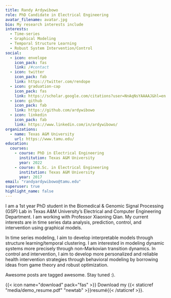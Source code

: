 ```yaml
---
title: Randy Ardywibowo
role: PhD Candidate in Electrical Engineering
avatar_filename: avatar.jpg
bio: My research interests include
interests:
  - Time-series
  - Graphical Modeling
  - Temporal Structure Learning
  - Robust System Intervention/Control
social:
  - icon: envelope
    icon_pack: fas
    link: /#contact
  - icon: twitter
    icon_pack: fab
    link: https://twitter.com/rendope
  - icon: graduation-cap
    icon_pack: fas
    link: https://scholar.google.com/citations?user=NnAqNsYAAAAJ&hl=en
  - icon: github
    icon_pack: fab
    link: https://github.com/ardywibowo
  - icon: linkedin
    icon_pack: fab
    link: https://www.linkedin.com/in/ardywibowo/
organizations:
  - name: Texas A&M University
    url: https://www.tamu.edu/
education:
  courses:
    - course: PhD in Electrical Engineering
      institution: Texas A&M University
      year: 2022
    - course: B.Sc. in Electrical Engineering
      institution: Texas A&M University
      year: 2017
email: "randyardywibowo@tamu.edu"
superuser: true
highlight_name: false
---
```

I am a 1st year PhD student in the Biomedical & Genomic Signal Processing (GSP) Lab in Texas A&M University’s Electrical and Computer Engineering Department. I am working with Professor Xiaoning Qian. My current interests are in time series data analysis, prediction, control, and intervention using graphical models.



In time series modeling, I aim to develop interpretable models through structure learning/temporal clustering. I am interested in modeling dynamic systems more precisely through non-Markovian transition dynamics. In control and intervention, I aim to develop more personalized and reliable health intervention strategies through behavioral modeling by borrowing ideas from game theory and robust optimization.

Awesome posts are tagged awesome. Stay tuned :).

{{< icon name="download" pack="fas" >}} Download my {{< staticref "media/demo_resume.pdf" "newtab" >}}resumé{{< /staticref >}}.
